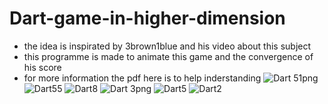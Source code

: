 # Dart-game-in-higher-dimension
- the idea is inspirated by 3brown1blue and his video about this subject
- this programme is made to animate this game and the convergence of his score
- for more information the pdf here is to help inderstanding
![Dart 51png](https://user-images.githubusercontent.com/49163010/120899721-08e33980-c629-11eb-9cb2-3df15376a12a.png)
![Dart55](https://user-images.githubusercontent.com/49163010/120899729-126ca180-c629-11eb-8993-76292e3e7333.png)
![Dart8](https://user-images.githubusercontent.com/49163010/120899733-14cefb80-c629-11eb-8286-537bb87640f5.png)
![Dart 3png](https://user-images.githubusercontent.com/49163010/120899735-17315580-c629-11eb-83b5-9ee1ce15a17d.png)
![Dart5](https://user-images.githubusercontent.com/49163010/120899736-1993af80-c629-11eb-98c7-b4c2efd0612c.png)
![Dart2](https://user-images.githubusercontent.com/49163010/120899738-1b5d7300-c629-11eb-96ba-8ecc7fa42e6f.png)
